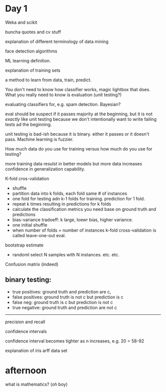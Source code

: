 Day 1
=====

Weka and scikit

buncha quotes and cv stuff

explanation of different terminology of data mining

face detection algorithms

ML learning definition. 

explanation of training sets

a method to learn from data, train, predict.

You don't need to know how classifier works, magic lightbox that does. 
What you really need to know is evaluation (unit testing?)

evaluating classifiers for, e.g. spam detection. Bayesian?

eval should be suspect if it passes majority at the beginning, but it is not *exactly* like unit testing because we don't intentionally want to write failing tests ad the beginning.

unit testing is bad-ish because it is binary. either it passes or it doesn't pass. Machine learning is fuzzier.

How much data do you use for training versus how much do you use for testing?

more training data resulst in better models but more data increases confidence in generalization capability.

K-fold cros-validation

* shuffle
* partition data into k folds, each fold same # of instances
* one fold for testing adn k-1 folds for training. prediction for 1 fold.
* repeat k times resulting in predictions for k folds
* calculate the classification metrics you need base on ground truth and predictions
* bias-variance tradoeff: k large, loewr bias, higher variance.
* one initial shuffle
* when number of folds = number of instances k-fold cross-validation is called leave-one-out eval.

bootstrap estimate
* randoml select N samples with N instances. etc. etc.

Confusion matrix (indeed)

binary testing:
---------------

* true positives: ground truth and prediction are c,
* false positives: ground truth is not c but prediction is c
* false neg: ground truth is c but prediction is not c
* true negative: ground truth and prediction are not c 
---------------

precision and recall


confidence intervals

confidence interval becomes tighter as n increases, e.g. 20 = 58-92


explanation of iris arff data set


afternoon
=========

what is mathematics? (oh boy)

